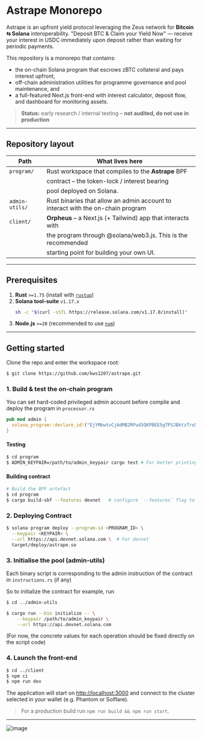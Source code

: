 # Astrape Monorepo

Astrape is an upfront yield protocol leveraging the Zeus network for **Bitcoin ⇆ Solana** interoperability.
"Deposit BTC & Claim your Yield Now" — receive your interest in USDC immediately
upon deposit rather than waiting for periodic payments.

This repository is a monorepo that contains:

* the on-chain Solana program that escrows zBTC collateral and pays interest upfront,
* off-chain administration utilities for programme governance and pool
  maintenance, and
* a full-featured Next.js front-end with interest calculator, deposit flow, 
  and dashboard for monitoring assets.

> **Status:** early research / internal testing – **not audited, do not use
> in production**

---

## Repository layout

| Path | What lives here |
|------|-----------------|
| `program/` | Rust workspace that compiles to the **Astrape** BPF
|     | contract – the token-lock / interest bearing
|     | pool deployed on Solana.|
| `admin-utils/` | Rust binaries that allow an admin account to interact with the on-chain program
| `client/` | **Orpheus** – a Next.js (+ Tailwind) app that interacts with
|      | the program through @solana/web3.js. This is the recommended
|      | starting point for building your own UI. |

---

## Prerequisites

1. **Rust** `>=1.75` (install with [`rustup`](https://rustup.rs/))
2. **Solana tool-suite** `v1.17.x`
   ```sh
   sh -c "$(curl -sSfL https://release.solana.com/v1.17.0/install)"
   ```
3. **Node.js** `>=20` (recommended to use [`nvm`](https://github.com/nvm-sh/nvm))

---

## Getting started

Clone the repo and enter the workspace root:

```bash
$ git clone https://github.com/kws1207/astrape.git
```

### 1. Build & test the on-chain program

You can set hard-coded privileged admin account before compile and deploy the program in `processor.rs` 
```rust
pub mod admin {
  solana_program::declare_id!("EjYMbwtvCjAdMB2RPu45QKPBEE5gTPSJBktzTro5VigV");
}
```

#### Testing
```bash
$ cd program
$ ADMIN_KEYPAIR=/path/to/admin_keypair cargo test # For better printing, give `RUST_LOG=solana_runtime=debug,integration=info` env var
```

#### Building contract

```bash
# Build the BPF artefact
$ cd program
$ cargo build-sbf --features devnet   # configure `--features` flag to choose cluster to deploy. It will configure the admin account.
```

### 2. Deploying Contract

```bash
$ solana program deploy --program-id <PROGRAM_ID> \
  --keypair <KEYPAIR> \
  --url https://api.devnet.solana.com \  # For devnet
  target/deploy/astrape.so
```

### 3. Initialise the pool (admin-utils)

Each binary script is corresponding to the admin instruction of the contract in `instructions.rs` (if any)

So to initialize the contract for example, run

```bash
$ cd ../admin-utils

$ cargo run --bin initialize -- \
    --keypair /path/to/admin_keypair \
    --url https://api.devnet.solana.com
```

(For now, the concrete values for each operation should be fixed directly on the script code)

### 4. Launch the front-end

```bash
$ cd ../client
$ npm ci
$ npm run dev
```

The application will start on <http://localhost:3000> and connect to the
cluster selected in your wallet (e.g. Phantom or Solflare).

> For a production build run `npm run build && npm run start`.

---

![image](https://github.com/user-attachments/assets/a641060e-c46c-420e-97c3-fcc73cad2461)
